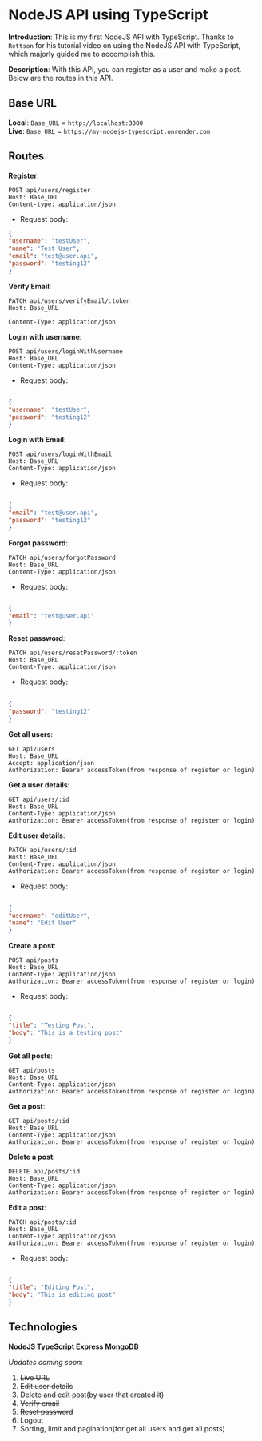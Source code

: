 # NodeJS API using TypeScript

**Introduction**: This is my first NodeJS API with TypeScript. Thanks to `Rettson` for his tutorial video on using the NodeJS API with TypeScript, which majorly
guided me to accomplish this.

**Description**: With this API, you can register as a user and make a post. Below are the routes in this API.

## Base URL

**Local**: `Base_URL` = `http://localhost:3000`  
**Live**: `Base_URL` = `https://my-nodejs-typescript.onrender.com`

## Routes

**Register**:  
``` http
POST api/users/register 
Host: Base_URL
Content-type: application/json 
```
- Request body: 
``` json
{
"username": "testUser",
"name": "Test User",
"email": "test@user.api",
"password": "testing12"
}
```
**Verify Email**:  
```http
PATCH api/users/verifyEmail/:token
Host: Base_URL

Content-Type: application/json
```
**Login with username**:  
``` http
POST api/users/loginWithUsername  
Host: Base_URL
Content-Type: application/json  
```
- Request body:
``` json

{
"username": "testUser",
"password": "testing12"
}
```
**Login with Email**:  
```http
POST api/users/loginWithEmail
Host: Base_URL
Content-Type: application/json  
```
- Request body:
``` json
  
{
"email": "test@user.api",
"password": "testing12"
}
```
**Forgot password**: 
```http
PATCH api/users/forgotPassword 
Host: Base_URL
Content-Type: application/json  
```
- Request body:
``` json

{
"email": "test@user.api"
}
```
**Reset password**:  
```http
PATCH api/users/resetPassword/:token  
Host: Base_URL
Content-Type: application/json 
```
- Request body:
``` json
  
{
"password": "testing12"
}
```
**Get all users**:  
```http
GET api/users  
Host: Base_URL
Accept: application/json  
Authorization: Bearer accessToken(from response of register or login)
```
**Get a user details**:  
``` http
GET api/users/:id  
Host: Base_URL
Content-Type: application/json  
Authorization: Bearer accessToken(from response of register or login)
```
**Edit user details**:  
```http
PATCH api/users/:id  
Host: Base_URL
Content-Type: application/json  
Authorization: Bearer accessToken(from response of register or login) 
```
- Request body:
```json
  
{
"username": "editUser",
"name": "Edit User"
}
```
**Create a post**:  
```http
POST api/posts  
Host: Base_URL
Content-Type: application/json  
Authorization: Bearer accessToken(from response of register or login)
```
- Request body:
```json

{
"title": "Testing Post",
"body": "This is a testing post"
}
```

**Get all posts**:  
```http
GET api/posts  
Host: Base_URL
Content-Type: application/json  
Authorization: Bearer accessToken(from response of register or login)
```
**Get a post**: 
```http
GET api/posts/:id  
Host: Base_URL
Content-Type: application/json  
Authorization: Bearer accessToken(from response of register or login)
```
**Delete a post**:  
```http
DELETE api/posts/:id  
Host: Base_URL
Content-Type: application/json  
Authorization: Bearer accessToken(from response of register or login)
```
**Edit a post**:  
```http
PATCH api/posts/:id  
Host: Base_URL
Content-Type: application/json  
Authorization: Bearer accessToken(from response of register or login) 
```
- Request body:
```json
  
{
"title": "Editing Post",
"body": "This is editing post"
}
```
## Technologies

**NodeJS TypeScript Express MongoDB**

_Updates coming soon_:

1. ~~Live URL~~
2. ~~Edit user details~~
3. ~~Delete and edit post(by user that created it)~~
4. ~~Verify email~~
5. ~~Reset password~~
6. Logout
7. Sorting, limit and pagination(for get all users and get all posts)
